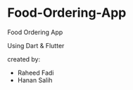 # Food-Ordering-App
Food Ordering App

Using Dart & Flutter

created by: 
- Raheed Fadi
- Hanan Salih
